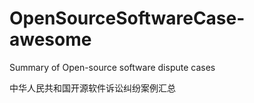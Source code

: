 # OpenSourceSoftwareCase-awesome
Summary of Open-source software dispute cases

中华人民共和国开源软件诉讼纠纷案例汇总
